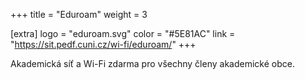 +++
title = "Eduroam"
weight = 3

[extra]
logo = "eduroam.svg"
color = "#5E81AC"
link = "https://sit.pedf.cuni.cz/wi-fi/eduroam/"
+++

Akademická síť a Wi-Fi zdarma pro všechny členy akademické obce.
